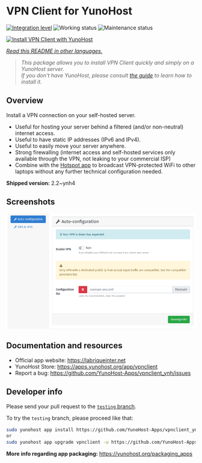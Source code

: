 <!--
N.B.: This README was automatically generated by <https://github.com/YunoHost/apps/tree/master/tools/readme_generator>
It shall NOT be edited by hand.
-->

# VPN Client for YunoHost

[![Integration level](https://dash.yunohost.org/integration/vpnclient.svg)](https://dash.yunohost.org/appci/app/vpnclient) ![Working status](https://ci-apps.yunohost.org/ci/badges/vpnclient.status.svg) ![Maintenance status](https://ci-apps.yunohost.org/ci/badges/vpnclient.maintain.svg)

[![Install VPN Client with YunoHost](https://install-app.yunohost.org/install-with-yunohost.svg)](https://install-app.yunohost.org/?app=vpnclient)

*[Read this README in other languages.](./ALL_README.md)*

> *This package allows you to install VPN Client quickly and simply on a YunoHost server.*  
> *If you don't have YunoHost, please consult [the guide](https://yunohost.org/install) to learn how to install it.*

## Overview

Install a VPN connection on your self-hosted server.
* Useful for hosting your server behind a filtered (and/or non-neutral) internet access.
* Useful to have static IP addresses (IPv6 and IPv4).
* Useful to easily move your server anywhere.
* Strong firewalling (internet access and self-hosted services only available through the VPN, not leaking to your commercial ISP)
* Combine with the [Hotspot app](https://github.com/YunoHost-Apps/hotspot_ynh) to broadcast VPN-protected WiFi to other laptops without any further technical configuration needed.



**Shipped version:** 2.2~ynh4

## Screenshots

![Screenshot of VPN Client](./doc/screenshots/vpnclient.png)

## Documentation and resources

- Official app website: <https://labriqueinter.net>
- YunoHost Store: <https://apps.yunohost.org/app/vpnclient>
- Report a bug: <https://github.com/YunoHost-Apps/vpnclient_ynh/issues>

## Developer info

Please send your pull request to the [`testing` branch](https://github.com/YunoHost-Apps/vpnclient_ynh/tree/testing).

To try the `testing` branch, please proceed like that:

```bash
sudo yunohost app install https://github.com/YunoHost-Apps/vpnclient_ynh/tree/testing --debug
or
sudo yunohost app upgrade vpnclient -u https://github.com/YunoHost-Apps/vpnclient_ynh/tree/testing --debug
```

**More info regarding app packaging:** <https://yunohost.org/packaging_apps>
